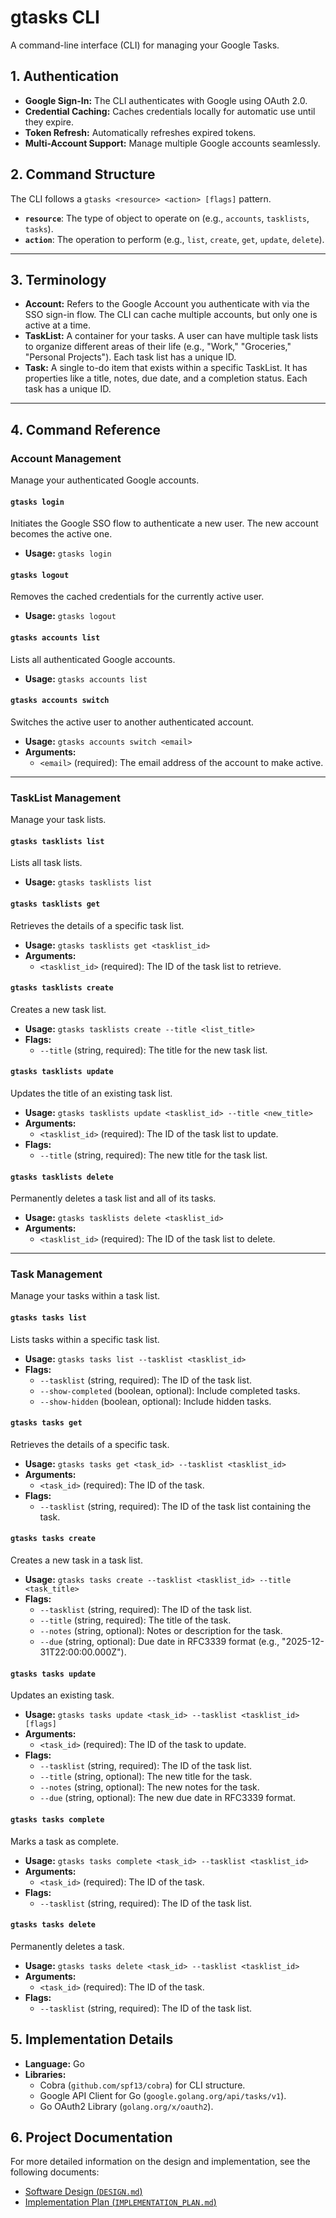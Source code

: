 # gtasks CLI

A command-line interface (CLI) for managing your Google Tasks.

## 1. Authentication

- **Google Sign-In:** The CLI authenticates with Google using OAuth 2.0.
- **Credential Caching:** Caches credentials locally for automatic use until they expire.
- **Token Refresh:** Automatically refreshes expired tokens.
- **Multi-Account Support:** Manage multiple Google accounts seamlessly.

## 2. Command Structure

The CLI follows a `gtasks <resource> <action> [flags]` pattern.

- **`resource`**: The type of object to operate on (e.g., `accounts`, `tasklists`, `tasks`).
- **`action`**: The operation to perform (e.g., `list`, `create`, `get`, `update`, `delete`).

---

## 3. Terminology

- **Account:** Refers to the Google Account you authenticate with via the SSO sign-in flow. The CLI can cache multiple accounts, but only one is active at a time.
- **TaskList:** A container for your tasks. A user can have multiple task lists to organize different areas of their life (e.g., "Work," "Groceries," "Personal Projects"). Each task list has a unique ID.
- **Task:** A single to-do item that exists within a specific TaskList. It has properties like a title, notes, due date, and a completion status. Each task has a unique ID.

---

## 4. Command Reference

### Account Management

Manage your authenticated Google accounts.

#### `gtasks login`
Initiates the Google SSO flow to authenticate a new user. The new account becomes the active one.
- **Usage:** `gtasks login`

#### `gtasks logout`
Removes the cached credentials for the currently active user.
- **Usage:** `gtasks logout`

#### `gtasks accounts list`
Lists all authenticated Google accounts.
- **Usage:** `gtasks accounts list`

#### `gtasks accounts switch`
Switches the active user to another authenticated account.
- **Usage:** `gtasks accounts switch <email>`
- **Arguments:**
  - `<email>` (required): The email address of the account to make active.

---

### TaskList Management

Manage your task lists.

#### `gtasks tasklists list`
Lists all task lists.
- **Usage:** `gtasks tasklists list`

#### `gtasks tasklists get`
Retrieves the details of a specific task list.
- **Usage:** `gtasks tasklists get <tasklist_id>`
- **Arguments:**
  - `<tasklist_id>` (required): The ID of the task list to retrieve.

#### `gtasks tasklists create`
Creates a new task list.
- **Usage:** `gtasks tasklists create --title <list_title>`
- **Flags:**
  - `--title` (string, required): The title for the new task list.

#### `gtasks tasklists update`
Updates the title of an existing task list.
- **Usage:** `gtasks tasklists update <tasklist_id> --title <new_title>`
- **Arguments:**
  - `<tasklist_id>` (required): The ID of the task list to update.
- **Flags:**
  - `--title` (string, required): The new title for the task list.

#### `gtasks tasklists delete`
Permanently deletes a task list and all of its tasks.
- **Usage:** `gtasks tasklists delete <tasklist_id>`
- **Arguments:**
  - `<tasklist_id>` (required): The ID of the task list to delete.

---

### Task Management

Manage your tasks within a task list.

#### `gtasks tasks list`
Lists tasks within a specific task list.
- **Usage:** `gtasks tasks list --tasklist <tasklist_id>`
- **Flags:**
  - `--tasklist` (string, required): The ID of the task list.
  - `--show-completed` (boolean, optional): Include completed tasks.
  - `--show-hidden` (boolean, optional): Include hidden tasks.

#### `gtasks tasks get`
Retrieves the details of a specific task.
- **Usage:** `gtasks tasks get <task_id> --tasklist <tasklist_id>`
- **Arguments:**
  - `<task_id>` (required): The ID of the task.
- **Flags:**
  - `--tasklist` (string, required): The ID of the task list containing the task.

#### `gtasks tasks create`
Creates a new task in a task list.
- **Usage:** `gtasks tasks create --tasklist <tasklist_id> --title <task_title>`
- **Flags:**
  - `--tasklist` (string, required): The ID of the task list.
  - `--title` (string, required): The title of the task.
  - `--notes` (string, optional): Notes or description for the task.
  - `--due` (string, optional): Due date in RFC3339 format (e.g., "2025-12-31T22:00:00.000Z").

#### `gtasks tasks update`
Updates an existing task.
- **Usage:** `gtasks tasks update <task_id> --tasklist <tasklist_id> [flags]`
- **Arguments:**
  - `<task_id>` (required): The ID of the task to update.
- **Flags:**
  - `--tasklist` (string, required): The ID of the task list.
  - `--title` (string, optional): The new title for the task.
  - `--notes` (string, optional): The new notes for the task.
  - `--due` (string, optional): The new due date in RFC3339 format.

#### `gtasks tasks complete`
Marks a task as complete.
- **Usage:** `gtasks tasks complete <task_id> --tasklist <tasklist_id>`
- **Arguments:**
  - `<task_id>` (required): The ID of the task.
- **Flags:**
  - `--tasklist` (string, required): The ID of the task list.

#### `gtasks tasks delete`
Permanently deletes a task.
- **Usage:** `gtasks tasks delete <task_id> --tasklist <tasklist_id>`
- **Arguments:**
  - `<task_id>` (required): The ID of the task.
- **Flags:**
  - `--tasklist` (string, required): The ID of the task list.

## 5. Implementation Details

- **Language:** Go
- **Libraries:**
  - Cobra (`github.com/spf13/cobra`) for CLI structure.
  - Google API Client for Go (`google.golang.org/api/tasks/v1`).
  - Go OAuth2 Library (`golang.org/x/oauth2`).

## 6. Project Documentation

For more detailed information on the design and implementation, see the following documents:

- [Software Design (`DESIGN.md`)](./DESIGN.md)
- [Implementation Plan (`IMPLEMENTATION_PLAN.md`)](./IMPLEMENTATION_PLAN.md)

